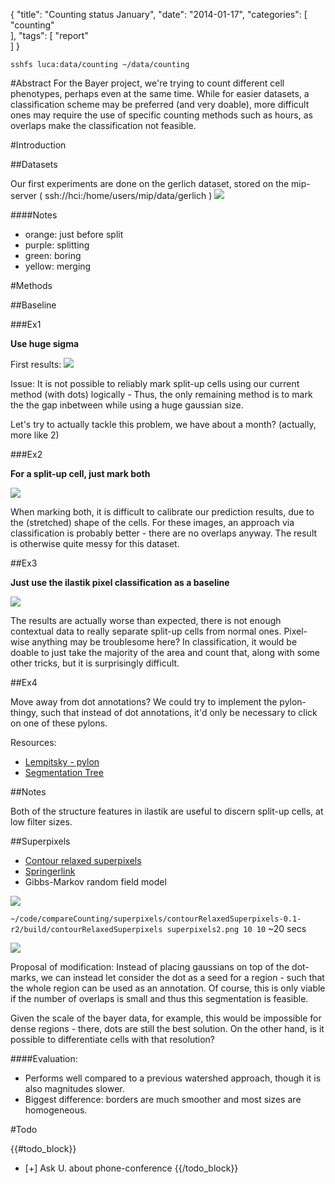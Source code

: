 {
  "title": "Counting status January",
  "date": "2014-01-17",
  "categories": [
 "counting"   
  ],
  "tags": [
  "report"  
  ]
}


``sshfs luca:data/counting ~/data/counting``

#Abstract
For the Bayer project, we're trying to count different cell phenotypes, perhaps even at the same time.
While for easier datasets, a classification scheme may be preferred (and very doable), more difficult ones may require
the use of specific counting methods such as hours, as overlaps make the classification not feasible.

#Introduction

##Datasets

Our first experiments are done on the gerlich dataset, stored on the mip-server ( ssh://hci:/home/users/mip/data/gerlich )
![]({{urls.media}}/counting/results/gerlich.jpg)

####Notes

- orange: just before split
- purple: splitting
- green: boring
- yellow: merging




#Methods

##Baseline

###Ex1

**Use huge sigma**

First results:
![]({{urls.media}}/counting/results/gerlich1.png)

Issue: It is not possible to reliably mark split-up cells using our current
method (with dots) logically - Thus, the only remaining method is to mark the
the gap inbetween while using a huge gaussian size.

Let's try to actually tackle this problem, we have about a month? (actually, more like 2)



###Ex2

**For a split-up cell, just mark both**

![]({{urls.media}}/counting/results/gerlich2.png)

When marking both, it is difficult to calibrate our prediction results, due to the (stretched) shape of the cells.
For these images, an approach via classification is probably better - there are no overlaps anyway.
The result is otherwise quite messy for this dataset.

##Ex3

**Just use the ilastik pixel classification as a baseline**

![]({{urls.media}}/counting/results/gerlich3.png)

The results are actually worse than expected, there is not enough contextual data to really separate split-up cells from
normal ones. Pixel-wise anything may be troublesome here?
In classification, it would be doable to just take the majority of the area and count that, along with some other
tricks, but it is surprisingly difficult.


##Ex4

Move away from dot annotations?
We could try to implement the pylon-thingy, such that instead of dot annotations, it'd only be necessary to click on one
of these pylons.

Resources:

- [Lempitsky - pylon]({{urls.media}}/counting/lempitsky_2011_pylon.pdf)
- [Segmentation Tree](http://www.eecs.berkeley.edu/Research/Projects/CS/vision/grouping/resources.html)


##Notes

Both of the structure features in ilastik are useful to discern split-up cells, at low filter sizes.

##Superpixels

- [Contour relaxed superpixels](http://www.vsi.cs.uni-frankfurt.de/research/current-projects/superpixel-segmentation/)
- [Springerlink](http://link.springer.com/chapter/10.1007%2F978-3-642-40395-8_21)
- Gibbs-Markov random field model

![]({{urls.media}}/counting/results/january/superpixels_boundaryOverlay.png)

``~/code/compareCounting/superpixels/contourRelaxedSuperpixels-0.1-r2/build/contourRelaxedSuperpixels
superpixels2.png 10 10``
~20 secs

![]({{urls.media}}/counting/results/january/superpixels2_boundaryOverlay.png)

Proposal of modification: Instead of placing gaussians on top of the dot-marks, we can instead let
consider the dot as a seed for a region - such that the whole region can be used as an annotation.
Of course, this is only viable if the number of overlaps is small and thus this segmentation is
feasible.

Given the scale of the bayer data, for example, this would be impossible for dense regions - there,
dots are still the best solution. On the other hand, is it possible to differentiate cells with that
resolution?


####Evaluation:

- Performs well compared to a previous watershed approach, though it is also magnitudes slower.
- Biggest difference: borders are much smoother and most sizes are homogeneous.

#Todo

{{#todo_block}}
- [+] Ask U. about phone-conference
{{/todo_block}}
